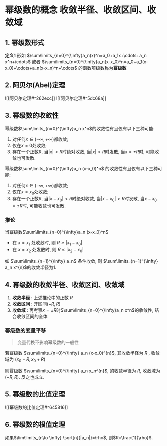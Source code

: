 # 幂级数的概念 **收敛半径、收敛区间、收敛域**

## 1. 幂级数形式

**定义1**
形如 $\sum\limits_{n=0}^{\infty}a_n(x)^n=a_0+a_1x+\cdots+a_n x^n+\cdots$
或者 $\sum\limits_{n=0}^{\infty}a_n(x-x_0)^n=a_0+a_1(x-x_0)+\cdots+a_n(x-x_n)^n+\cdots$
的函数项级数称为**幂级数**

## 2. 阿贝尔(Abel)定理

![[阿贝尔定理#^262ecc]]
![[阿贝尔定理#^5dc68a]]

## 3. 幂级数的收敛性

幂级数$\sum\limits_{n=0}^{\infty}a_n x^n$的收敛性有且仅有以下三种可能:

1. 对任何$x\in (-\infty, +\infty)$都收敛;
2. 仅在$x=0$处收敛;
3. 存在一个正数R, 当$|x|< R$时绝对收敛, 当$|x| > R$时发散, 当$x= \pm R$时, 可能收敛也可发散.

幂级数$\sum\limits_{n=0}^{\infty}a_n (x-x_0)^n$
的收敛性有且仅有以下三种可能:

1. 对任何$x\in (-\infty, +\infty)$都收敛;
2. 仅在$x=x_0$处收敛;
3. 存在一个正数R, 当$|x-x_0|< R$时绝对收敛, 当$|x-x_0| > R$时发散, 当$x-x_0= \pm R$时, 可能收敛也可发散.

### 推论

当幂级数$\sum\limits_{n=0}^{\infty}a_n (x-x_0)^n$

- 在 $x=x_1$ 处收敛时, 则 $R \geqslant |x_1- x_0|$
- 在 $x=x_2$ 处发散时, 则 $R \leqslant |x_2- x_0|$

如 $\sum\limits_{n=1}^{\infty} a_n$ 条件收敛,
则 $\sum\limits_{n=1}^{\infty} a_n x^{n}$的收敛半径为1.

## 4. 幂级数的收敛半径、收敛区间、收敛域

1. **收敛半径** : 上述推论中的正数 $R$
2. **收敛区间** : 开区间$(-R,R)$
3. **收敛域** : 再考察$x=\pm R$时$\sum\limits_{n=0}^{\infty}a_n x^n$的收敛性, 结合收敛区间的全体

### 幂级数的变量平移

> 变量代换不影响幂级数的一般性

若幂级数 $\sum\limits_{n=0}^{\infty} a_n (x-x_0)^{n}$,
其收敛半径为 $R$ , 收敛域为 $(x_0 -R, x_0 + R)$

则幂级数 $\sum\limits_{n=0}^{\infty} a_n x_n^{n}$,
的收敛半径为 $R$, 收敛域为 $(-R, R)$. 反之也成立.

## 5. 幂级数的比值定理

![[幂级数的比值定理#^645816]]

## 6. 幂级数的根值定理

如果$\lim\limits_{n\to \infty} \sqrt[n]{|a_n|}=\rho$, 则$R=\frac{1}{\rho}$.
